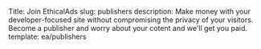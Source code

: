Title: Join EthicalAds
slug: publishers
description: Make money with your developer-focused site without compromising the privacy of your visitors. Become a publisher and worry about your cotent and we'll get you paid.
template: ea/publishers
